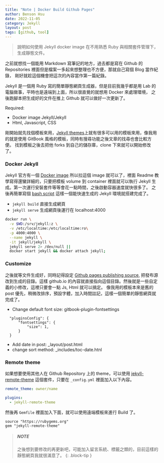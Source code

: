 ```yaml
---
title: "Note | Docker Build Github Pages"
author: Benson Hsu
date: 2022-11-05
category: Jekyll
layout: post
tags: [github, tool]
---
```


> 說明如何使用 Jekyll docker image 在不用熟悉 Ruby 與相關套件管理下，生成靜態文件。


之前就想找一個能用 Markdown 寫筆記的地方，過去都是寫在 Github 的 Repositories 裡面但是檔案一多起來想整理也不方便，那就自己寫個 Blog 當作紀錄，
剛好就趁這個機會把這次的內容當作第一篇紀錄。

Jekyll 是一個用 Ruby 寫的簡單靜態網頁生成器，但是目前我幾乎都是用 Lab 的電腦做事，平時也是遠端到上面，所以很直覺的就想用 Docker 來處理環境，
之後跑腳本把生成好的文件在推上 Github 就可以做好一次更新了。

Required:
- Docker image Jekyll/Jekyll
- Html, Javascript, CSS

剛開始就先找個模板來用，[Jekyll themes]上就有很多可以用的模板來用，像我用的就是使用 GitBook 風格的模板，同時有搜尋功能之後文章的找尋也會比較方便。
找到模板之後去把他 forks 到自己的儲存庫，clone 下來就可以開始修改了。

### Docker Jekyll

Jekyll 官方有一個 [Docker image] 所以拉這個 image 就可以了，裡面 Readme 教學寫得還蠻詳細的，只要把模板 volume 
到 container 裡面就可以執行 Jekyll 生成。第一次運行安裝套件等等會花一點時間，之後啟動容器速度就快很多了。
之後再簡單寫個 [bash script] 這樣一個能快速生成的 Jekyll 環境就搭建完成了。

- `jekyll build` 直接生成網頁
- `jekyll serve` 生成網頁後運行在 localhost:4000 

```bash
docker run \
  -v $WD:/srv/jekyll:z \
  -v /etc/localtime:/etc/localtime:ro\
  -p 4000:4000 \
  --name jekyll \
  -it jekyll/jekyll \
  jekyll serve 2> /dev/null || 
  docker start jekyll && docker attach jekyll;
```

### Customize

之後就等文件生成好，同時記得設定 [Github pages publishing source], 把發布源改到生成的目錄。這樣 github.io 
的內容就直接指向這個目錄。然後就是一些自定義的小修改，這裡只要會一點 Js, Html 就可以搞定。
像我用的模板本來是舊的 post 優先，稍微改排序，預設字體，加入時間註記，這樣一個簡單的靜態網頁就完成了。

- Change default font size: gitbook-plugin-fontsettings

```
  "pluginsConfig": {
      "fontsettings": {
          "size": 1,
      }
  }
```

- Add date in post: _layout/post.html
- change sort method: _includes/toc-date.htnl

### Remote theme

如果想要使用其他人在 Github Repository 上的 theme，可以使用 [jekyll-remote-theme] 這個套件，只要在 `_config.yml` 裡面加入以下內容。

```yml
remote_theme: owner/name

plugins:
  - jekyll-remote-theme
```

然後再 `Gemfile` 裡面加入下面，就可以使用遠端模板來進行 Build 了。

```gemfile
source "https://rubygems.org"
gem "jekyll-remote-theme"
```

> ##### NOTE
>
> 之後想到要修改的再更新吧，可能加入留言系統、標籤之類的，目前這樣的靜態網頁我就很滿意了。
{: .block-tip }


[Jekyll themes]: http://jekyllthemes.org/
[Docker image]: https://hub.docker.com/r/jekyll/jekyll/
[Github pages publishing source]: https://docs.github.com/en/pages/getting-started-with-github-pages/configuring-a-publishing-source-for-your-github-pages-site
[bash script]: https://github.com/Hotshot824/Hotshot824.github.io/blob/master/build.sh

[jekyll-remote-theme]: https://github.com/benbalter/jekyll-remote-theme